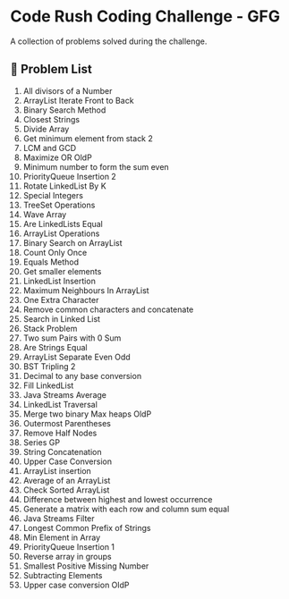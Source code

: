 # Code Rush Coding Challenge - GFG
A collection of problems solved during the challenge.

## 📌 Problem List

1. All divisors of a Number
2. ArrayList Iterate Front to Back
3. Binary Search Method
4. Closest Strings
5. Divide Array
6. Get minimum element from stack 2
7. LCM and GCD
8. Maximize OR OldP
9. Minimum number to form the sum even
10. PriorityQueue Insertion 2
11. Rotate LinkedList By K
12. Special Integers
13. TreeSet Operations
14. Wave Array
15. Are LinkedLists Equal
16. ArrayList Operations
17. Binary Search on ArrayList
18. Count Only Once
19. Equals Method
20. Get smaller elements
21. LinkedList Insertion
22. Maximum Neighbours In ArrayList
23. One Extra Character
24. Remove common characters and concatenate
25. Search in Linked List
26. Stack Problem
27. Two sum Pairs with 0 Sum
28. Are Strings Equal
29. ArrayList Separate Even Odd
30. BST Tripling 2
31. Decimal to any base conversion
32. Fill LinkedList
33. Java Streams Average
34. LinkedList Traversal
35. Merge two binary Max heaps OldP
36. Outermost Parentheses
37. Remove Half Nodes
38. Series GP
39. String Concatenation
40. Upper Case Conversion
41. ArrayList insertion
42. Average of an ArrayList
43. Check Sorted ArrayList
44. Difference between highest and lowest occurrence
45. Generate a matrix with each row and column sum equal
46. Java Streams Filter
47. Longest Common Prefix of Strings
48. Min Element in Array
49. PriorityQueue Insertion 1
50. Reverse array in groups
51. Smallest Positive Missing Number
52. Subtracting Elements
53. Upper case conversion OldP  
